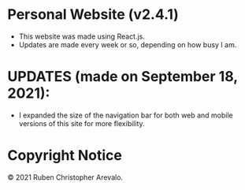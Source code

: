 # Personal Website (v2.4.1)

* This website was made using React.js.
* Updates are made every week or so, depending on how busy I am.

# UPDATES (made on September 18, 2021):

* I expanded the size of the navigation bar for both web and mobile versions of this site for more flexibility.

# Copyright Notice

© 2021 Ruben Christopher Arevalo.